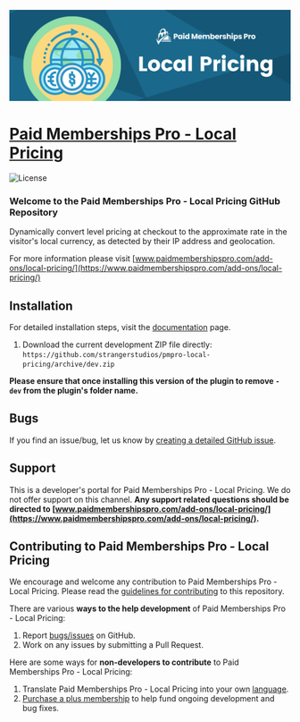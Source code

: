 ![](pmpro-local-pricing-banner.png)

# [Paid Memberships Pro - Local Pricing](https://www.paidmembershipspro.com/add-ons/local-pricing/) #
[comment]: # (Generate badges from shields.io, only works for .org plugins to get other stats etc. We'd have to create our own endpoints for Premium plugins)

![License](https://img.shields.io/badge/license-GPL--2.0%2B-red.svg?style=flat-square)

### Welcome to the Paid Memberships Pro - Local Pricing GitHub Repository

Dynamically convert level pricing at checkout to the approximate rate in the visitor's local currency, as detected by their IP address and geolocation.

For more information please visit [www.paidmembershipspro.com/add-ons/local-pricing/](https://www.paidmembershipspro.com/add-ons/local-pricing/)

## Installation ##
For detailed installation steps, visit the [documentation](https://www.paidmembershipspro.com/add-ons/local-pricing/) page.

1. Download the current development ZIP file directly: `https://github.com/strangerstudios/pmpro-local-pricing/archive/dev.zip`

**Please ensure that once installing this version of the plugin to remove `-dev` from the plugin's folder name.**

## Bugs ##
If you find an issue/bug, let us know by [creating a detailed GitHub issue](https://github.com/strangerstudios/pmpro-local-pricing/issues/new).

## Support ##
This is a developer's portal for Paid Memberships Pro - Local Pricing. We do not offer support on this channel. **Any support related questions should be directed to [www.paidmembershipspro.com/add-ons/local-pricing/](https://www.paidmembershipspro.com/add-ons/local-pricing/).**

## Contributing to Paid Memberships Pro - Local Pricing ##
We encourage and welcome any contribution to Paid Memberships Pro - Local Pricing. Please read the [guidelines for contributing](https://github.com/strangerstudios/pmpro-local-pricing/blob/dev/.github/CONTRIBUTING.md) to this repository.

There are various **ways to the help development** of Paid Memberships Pro - Local Pricing:

1. Report [bugs/issues](https://github.com/strangerstudios/pmpro-local-pricing/issues/new) on GitHub.
2. Work on any issues by submitting a Pull Request.

Here are some ways for **non-developers to contribute** to Paid Memberships Pro - Local Pricing:

1. Translate Paid Memberships Pro - Local Pricing into your own [language](https://www.paidmembershipspro.com/paid-memberships-pro-in-your-language/).
2. [Purchase a plus membership](https://www.paidmembershipspro.com/pricing) to help fund ongoing development and bug fixes.
